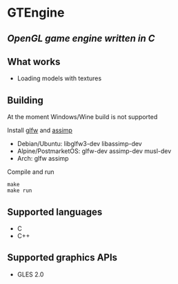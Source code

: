# GTEngine
## _OpenGL game engine written in C_

## What works
- Loading models with textures

## Building
At the moment Windows/Wine build is not supported

Install [glfw](https://github.com/glfw/glfw) and [assimp](https://github.com/assimp/assimp)

- Debian/Ubuntu: libglfw3-dev libassimp-dev
- Alpine/PostmarketOS: glfw-dev assimp-dev musl-dev
- Arch: glfw assimp

Compile and run

```
make
make run
```

## Supported languages
 - C
 - C++

## Supported graphics APIs
- GLES 2.0
